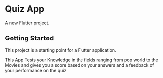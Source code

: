 # Quiz App

A new Flutter project.

## Getting Started

This project is a starting point for a Flutter application.

This App Tests your Knowledge in the fields ranging from pop world to the Movies and gives you a score based on your answers and a feedback of your performance on the quiz


